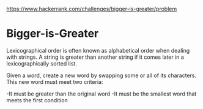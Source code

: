 https://www.hackerrank.com/challenges/bigger-is-greater/problem

# Bigger-is-Greater
Lexicographical order is often known as alphabetical order when dealing with strings. A string is greater than another string if it comes later in a lexicographically sorted list.

Given a word, create a new word by swapping some or all of its characters. This new word must meet two criteria:

-It must be greater than the original word
-It must be the smallest word that meets the first condition
